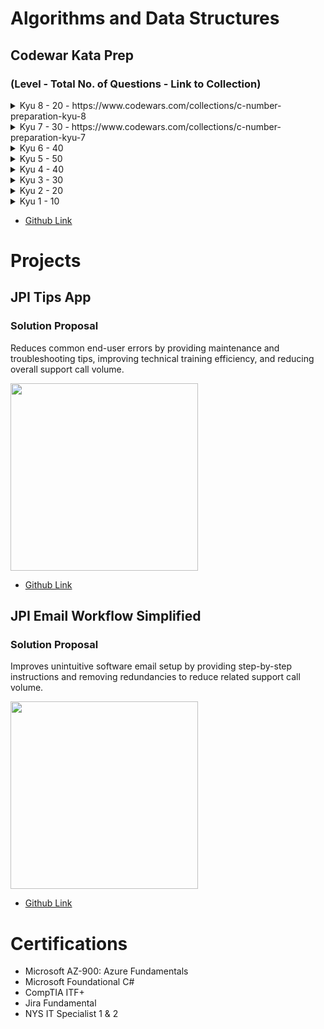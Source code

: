 # Algorithms and Data Structures

## Codewar Kata Prep

### (Level - Total No. of Questions - Link to Collection)

<details>
    <summary> Kyu 8 - 20 - https://www.codewars.com/collections/c-number-preparation-kyu-8 </summary>
</details>

<details>
    <summary> Kyu 7 - 30 - https://www.codewars.com/collections/c-number-preparation-kyu-7 </summary>
</details>

<details>
    <summary> Kyu 6 - 40 </summary>
</details>

<details>
    <summary> Kyu 5 - 50 </summary>
</details>

<details>
    <summary> Kyu 4 - 40 </summary>
</details>

<details>
    <summary> Kyu 3 - 30 </summary>
</details>

<details>
    <summary> Kyu 2 - 20 </summary>
</details>

<details>
    <summary> Kyu 1 - 10 </summary>
</details>


- [Github Link](https://github.com/chitangchin/CodewarKata)

# Projects

## JPI Tips App

### Solution Proposal 

Reduces common end-user errors by providing maintenance and troubleshooting tips, improving technical training efficiency, and reducing overall support call volume.

<img src="https://github.com/chitangchin/Chitangchin/assets/96362668/e4371c21-a042-4e0f-a944-8677b47b77a3" height="300px"/>

- [Github Link](https://github.com/chitangchin/JPI-Tips-Window-App) 

## JPI Email Workflow Simplified

###  Solution Proposal 

Improves unintuitive software email setup by providing step-by-step instructions and removing redundancies to reduce related support call volume.

<img src="https://github.com/chitangchin/Chitangchin/assets/96362668/b6f19af5-91a9-4c85-a1e0-f55e91d29ff7" height="300px"/>

- [Github Link](https://github.com/chitangchin/JPI-Tips-Window-App) 

# Certifications

- Microsoft AZ-900: Azure Fundamentals
- Microsoft Foundational C#
- CompTIA ITF+
- Jira Fundamental
- NYS IT Specialist 1 & 2
